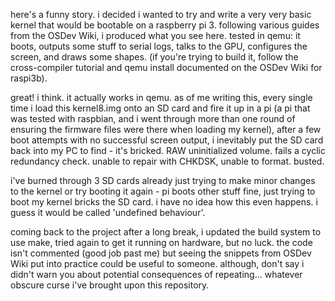 here's a funny story. i decided i wanted to try and write a very very basic kernel that would be bootable on a raspberry pi 3. following various guides from the OSDev Wiki, i produced what you see here. tested in qemu: it boots, outputs some stuff to serial logs, talks to the GPU, configures the screen, and draws some shapes. (if you're trying to build it, follow the cross-compiler tutorial and qemu install documented on the OSDev Wiki for raspi3b).

great! i think. it actually works in qemu. as of me writing this, every single time i load this kernel8.img onto an SD card and fire it up in a pi (a pi that was tested with raspbian, and i went through more than one round of ensuring the firmware files were there when loading my kernel), after a few boot attempts with no successful screen output, i inevitably put the SD card back into my PC to find - it's bricked. RAW uninitialized volume. fails a cyclic redundancy check. unable to repair with CHKDSK, unable to format. busted.

i've burned through 3 SD cards already just trying to make minor changes to the kernel or try booting it again - pi boots other stuff fine, just trying to boot my kernel bricks the SD card. i have no idea how this even happens. i guess it would be called 'undefined behaviour'.

coming back to the project after a long break, i updated the build system to use make, tried again to get it running on hardware, but no luck. the code isn't commented (good job past me) but seeing the snippets from OSDev Wiki put into practice could be useful to someone.
although, don't say i didn't warn you about potential consequences of repeating... whatever obscure curse i've brought upon this repository.
